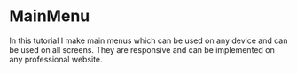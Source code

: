 # MainMenu
In this tutorial I make main menus which can be used on any device and can be used on all screens. They are responsive and can be implemented on any professional website.
